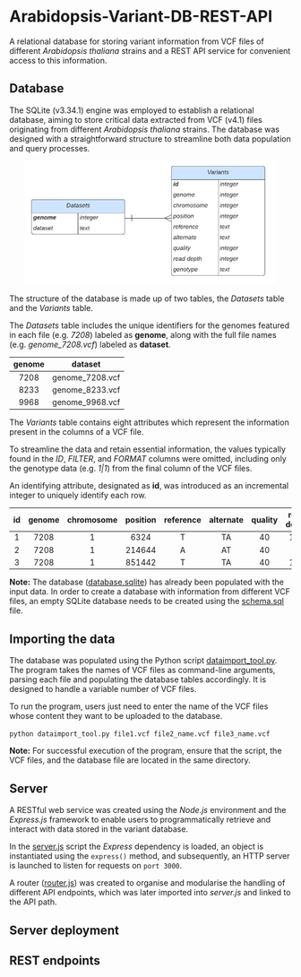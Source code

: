 # Arabidopsis-Variant-DB-REST-API
 A relational database for storing variant information from VCF files of different *Arabidopsis thaliana* strains and a REST API service for convenient access to this information.

## Database
The SQLite (v3.34.1) engine was employed to establish a relational database, aiming to store critical data extracted from VCF (v4.1) files originating from different *Arabidopsis thaliana* strains. The database was designed with a straightforward structure to streamline both data population and query processes.

<p align="center">
<img src="https://github.com/AkirisMc/Arabidopsis-Variant-DB-REST-API/blob/main/Images/Database_ER_diagram.jpg" width="450">
</p>

The structure of the database is made up of two tables, the *Datasets* table and the *Variants* table. 

The *Datasets* table includes the unique identifiers for the genomes featured in each file (e.g. *7208*) labeled as **genome**, along with the full file names (e.g. *genome_7208.vcf*) labeled as **dataset**.

| **genome**      | **dataset**                   |
| :-------------: | :---------------------------: |
| 7208            | genome_7208.vcf               |
| 8233            | genome_8233.vcf               |
| 9968            | genome_9968.vcf               |

The *Variants* table contains eight attributes which represent the information present in the columns of a VCF file. 

To streamline the data and retain essential information, the values typically found in the *ID*, *FILTER*, and *FORMAT* columns were omitted, including only the genotype data (e.g. *1|1*) from the final column of the VCF files.

An identifying attribute, designated as **id**, was introduced as an incremental integer to uniquely identify each row.

| **id**     | **genome**   | **chromosome**   | **position**  | **reference**   | **alternate** | **quality**   | **read depth** | **genotype**  | 
| :----: | :------: | :--------:   | :-------: | :-------:   | :-------: | :-------: | :--------: | :-------: |
| 1      | 7208     | 1            | 6324      | T           | TA        | 40        | 104        | 1|1       |
| 2      | 7208     | 1            | 214644    | A           | AT        | 40        | 39         | 1|1       |
| 3      | 7208     | 1            | 851442    | T           | TA        | 40        | 135        | 1|1       |

**Note:** The database ([database.sqlite](https://github.com/AkirisMc/Arabidopsis-Variant-DB-REST-API/blob/main/Database/database.sqlite)) has already been populated with the input data.  In order to create a database with information from different VCF files, an empty SQLite database needs to be created using the [schema.sql](https://github.com/AkirisMc/Arabidopsis-Variant-DB-REST-API/blob/main/Database/schema.sql) file.

## Importing the data
The database was populated using the Python script [dataimport_tool.py](https://github.com/AkirisMc/Arabidopsis-Variant-DB-REST-API/blob/main/dataimport_tool.py). The program takes the names of VCF files as command-line arguments, parsing each file and populating the database tables accordingly. It is designed to handle a variable number of VCF files.

To run the program, users just need to enter the name of the VCF files whose content they want to be uploaded to the database.

```python dataimport_tool.py file1.vcf file2_name.vcf file3_name.vcf```  

**Note:** For successful execution of the program, ensure that the script, the VCF files, and the database file are located in the same directory. 

## Server 
A RESTful web service was created using the *Node.js* environment and the *Express.js* framework to enable users to programmatically retrieve and interact with data stored in the variant database.

In the [server.js](https://github.com/AkirisMc/Arabidopsis-Variant-DB-REST-API/blob/main/Server/server.js) script the *Express* dependency is loaded, an object is instantiated using the ```express()``` method, and subsequently, an HTTP server is launched to listen for requests on ```port 3000```. 

A router ([router.js](https://github.com/AkirisMc/Arabidopsis-Variant-DB-REST-API/blob/main/Server/router.js)) was created to organise and modularise the handling of different API endpoints, which was later imported into *server.js* and linked to the API path.

## Server deployment 

## REST endpoints 

